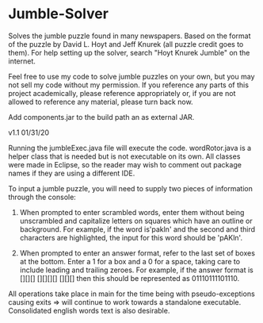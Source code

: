 # Jumble-Solver
Solves the jumble puzzle found in many newspapers. Based on the format of the puzzle by David L. Hoyt and Jeff Knurek (all puzzle credit goes to them). For help setting up the solver, search "Hoyt Knurek Jumble" on the internet.

Feel free to use my code to solve jumble puzzles on your own, but you may not sell my code without my permission. If you reference any parts of this project academically, please reference appropriately or, if you are not allowed to reference any material, please turn back now.

Add components.jar to the build path an as external JAR.

v1.1 01/31/20

Running the jumbleExec.java file will execute the code. wordRotor.java is a helper class that is needed but is not executable on its own. All classes were made in Eclipse, so the reader may wish to comment out package names if they are using a different IDE.

To input a jumble puzzle, you will need to supply two pieces of information through the console:

  1) When prompted to enter scrambled words, enter them without being unscrambled and capitalize letters on squares which have an outline or background. For example, if the word is'pakln'  and the second and third characters are highlighted, the input for this word should be 'pAKln'.
  
  2) When prompted to enter an answer format, refer to the last set of boxes at the bottom. Enter a 1 for a box and a 0 for a space, taking care to include leading and trailing zeroes. For example, if the answer format is [][][] [][][][] [][][] then this should be represented as 01110111101110.

All operations take place in main for the time being with pseudo-exceptions causing exits => will continue to work towards a standalone executable. Consolidated english words text is also desirable.
